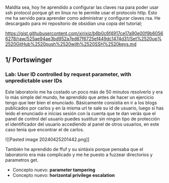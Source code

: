 Maldita sea, hoy he aprendido a configurar las claves rsa para poder usar ssh protocol porque git en linux no te permite usar el protocolo http. Esto me ha servido para aprender como administrar y configurar claves rsa. He descargado para mi repositorio de obsidian una copia del tutorial;

https://gist.githubusercontent.com/xirixiz/b6b0c6f4917ce17a90e00f9b60566278/raw/525ae94ae3bd952a7ed67f6725ef449dc1474d31/Set%2520up%2520GitHub%2520push%2520with%2520SSH%2520keys.md

1/ Portswinger
---
### Lab: User ID controlled by request parameter, with unpredictable user IDs
Este laboratorio me ha costado un poco más de 50 minutos resolverlo y era lo más simple del mundo, he aprendido que antes de hacer un ejercicio tengo que leer bien el enunciado. Básicamente consistía en ir a los blogs publicados por carlos y en la misma url te sale su id de usuario, luego si has leido el enunciado e inicias sesión con la cuenta que te dan verás que el panel de control del usuario puedes sustituir sin ningún tipo de protección el identificador del usuario accediendo al panel de otros usuarios, en este caso tenía que encontrar el de carlos.

![[Pasted image 20240425201442.png]]


También he aprendido de ffuf y su sintáxis porque pensaba que el laboratorio era más complicado y me he puesto a fuzzear directorios y parametros get.

- Concepto nuevo: **parameter tampering**
- Concepto nuevo: **horizontal privilege escalation**